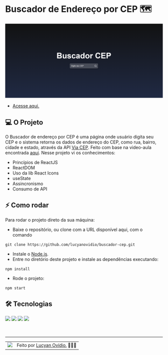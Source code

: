 # Buscador de Endereço por CEP 🗺️

<img src="./.github/preview.png" alt="Preview do projeto." />

* <a href="https://buscador-cep-neon.vercel.app">Acesse aqui.</a>

## 💻 O Projeto

O Buscador de endereço por CEP é uma página onde usuário digita seu CEP e o sistema retorna os dados de endereço do CEP, como rua, bairro, cidade e estado, através da API <a href="https://viacep.com.br">Via CEP</a>. Feito com base na video-aula encontrada <a href="https://www.youtube.com/watch?v=oy4cbqE1_qc">aqui</a>. Nesse projeto vi os conhecimentos:
* Princípios de ReactJS
* ReactDOM
* Uso da lib React Icons
* useState
* Assincronismo 
* Consumo de API

## ⚡ Como rodar

Para rodar o projeto direto da sua máquina:
- Baixe o repositório, ou clone com a URL disponível aqui, com o comando
```
git clone https://github.com/lucyanovidio/buscador-cep.git
```
- Instale o <a href="https://nodejs.org/">Node.js</a>.
- Entre no diretório deste projeto e instale as dependências executando:
```
npm install
```
- Rode o projeto:
```
npm start
```

## 🛠 Tecnologias

<div>
    <img src="https://img.shields.io/badge/HTML5-E34F26?style=for-the-badge&logo=html5&logoColor=white" />
    <img src="https://img.shields.io/badge/CSS3-1572B6?style=for-the-badge&logo=css3&logoColor=white" />
    <img src="https://img.shields.io/badge/JavaScript-F7DF1E?style=for-the-badge&logo=javascript&logoColor=black" />
    <img src="https://img.shields.io/badge/React-20232A?style=for-the-badge&logo=react&logoColor=61DAFB" />
</div>
<br>

<br>

---

<table>
  <tr>
    <td>
      <img src="https://github.com/lucyanovidio.png" width="100px" />
    </td>
    <td>
      Feito por <a href="https://github.com/lucyanovidio">Lucyan Ovídio.</a> 🙋🏿‍♂️
    </td>
  </tr>
</table>

